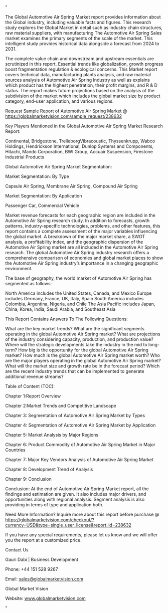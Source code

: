 "

The Global Automotive Air Spring Market report provides information about the Global industry, including valuable facts and figures. This research study explores the Global Market in detail such as industry chain structures, raw material suppliers, with manufacturing The Automotive Air Spring Sales market examines the primary segments of the scale of the market. This intelligent study provides historical data alongside a forecast from 2024 to 2031.

The complete value chain and downstream and upstream essentials are scrutinized in this report. Essential trends like globalization, growth progress boost fragmentation regulation & ecological concerns. This Market report covers technical data, manufacturing plants analysis, and raw material sources analysis of Automotive Air Spring Industry as well as explains which product has the highest penetration, their profit margins, and R & D status. The report makes future projections based on the analysis of the subdivision of the market which includes the global market size by product category, end-user application, and various regions.

Request Sample Report of Automotive Air Spring Market @ https://globalmarketvision.com/sample_request/238632

Key Players Mentioned in the Global Automotive Air Spring Market Research Report:

Continental, Bridgestone, TrelleborgVibracoustic, Thyssenkrupp, Wabco Holdings, Hendrickson International, Dunlop Systems and Components, Hitachi, Mando Corporation, BWI Group, Accuair Suspension, Firestone Industrial Products

Global Automotive Air Spring Market Segmentation:

Market Segmentation: By Type

Capsule Air Spring, Membrane Air Spring, Compound Air Spring

Market Segmentation: By Application

Passenger Car, Commercial Vehicle

Market revenue forecasts for each geographic region are included in the Automotive Air Spring research study. In addition to forecasts, growth patterns, industry-specific technologies, problems, and other features, this report contains a complete assessment of the major variables influencing the global market. A breakdown of the major market share, a SWOT analysis, a profitability index, and the geographic dispersion of the Automotive Air Spring market are all included in the Automotive Air Spring research. The global Automotive Air Spring industry research offers a comprehensive comparison of economies and global market places to show the Automotive Air Spring industry’s importance in a changing geographic environment.

The base of geography, the world market of Automotive Air Spring has segmented as follows:

North America includes the United States, Canada, and Mexico
Europe includes Germany, France, UK, Italy, Spain
South America includes Colombia, Argentina, Nigeria, and Chile
The Asia Pacific includes Japan, China, Korea, India, Saudi Arabia, and Southeast Asia

This Report Contains Answers To The Following Questions:

What are the key market trends?
What are the significant segments operating in the global Automotive Air Spring market?
What are projections of the industry considering capacity, production, and production value?
Where will the strategic developments take the industry in the mid to long-term?
How big is the opportunity for the global Automotive Air Spring market?
How much is the global Automotive Air Spring market worth?
Who are the major players operating in the global Automotive Air Spring market?
What will the market size and growth rate be in the forecast period?
Which are the recent industry trends that can be implemented to generate additional revenue streams?

Table of Content (TOC):

Chapter 1:Report Overview

Chapter 2:Market Trends and Competitive Landscape

Chapter 3: Segmentation of Automotive Air Spring Market by Types

Chapter 4: Segmentation of Automotive Air Spring Market by Application

Chapter 5: Market Analysis by Major Regions

Chapter 6: Product Commodity of Automotive Air Spring Market in Major Countries

Chapter 7: Major Key Vendors Analysis of Automotive Air Spring Market

Chapter 8: Development Trend of Analysis

Chapter 9: Conclusion

Conclusion: At the end of Automotive Air Spring Market report, all the findings and estimation are given. It also includes major drivers, and opportunities along with regional analysis. Segment analysis is also providing in terms of type and application both.

Need More Information? Inquire more about this report before purchase @ https://globalmarketvision.com/checkout/?currency=USD&type=single_user_license&report_id=238632


If you have any special requirements, please let us know and we will offer you the report at a customized price.

Contact Us

Gauri Dabi | Business Development

Phone: +44 151 528 9267

Email: sales@globalmarketvision.com

Global Market Vision

Website: www.globalmarketvision.com

"
